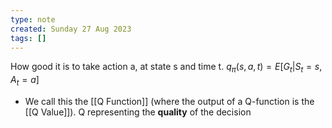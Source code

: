 ```yaml
---
type: note
created: Sunday 27 Aug 2023
tags: []
---
```

How good it is to take action a, at state s and time t. $q_{\pi}(s,a,t)= E[G_t|S_t=s,A_t=a]$
- We call this the [[Q Function]] (where the output of a Q-function is the [[Q Value]]). Q representing the **quality** of the decision